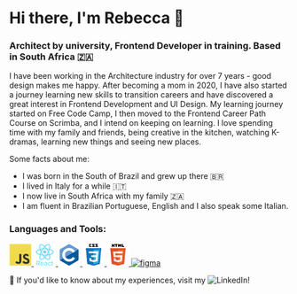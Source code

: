 # Hi there, I'm Rebecca 👋

### Architect by university, Frontend Developer in training. Based in South Africa 🇿🇦

I have been working in the Architecture industry for over 7 years - good design makes me happy. 
After becoming a mom in 2020, I have also started a journey learning new skills to transition careers and have 
discovered a great interest in Frontend Development and UI Design. 
My learning journey started on Free Code Camp, I then moved to the Frontend Career Path Course on Scrimba, and I intend on keeping on learning.
I love spending time with my family and friends, being creative in the kitchen, watching K-dramas, learning new things and seeing new places.

Some facts about me:
- I was born in the South of Brazil and grew up there 🇧🇷
- I lived in Italy for a while 🇮🇹 
- I now live in South Africa with my family 🇿🇦
- I am fluent in Brazilian Portuguese, English and I also speak some Italian.

<h3 align="left">Languages and Tools:</h3>
<p align="left"> <a href="https://developer.mozilla.org/en-US/docs/Web/JavaScript" target="_blank" rel="noreferrer"> <img src="https://raw.githubusercontent.com/devicons/devicon/master/icons/javascript/javascript-original.svg" alt="javascript" width="40" height="40"/> </a> <a href="https://reactjs.org/" target="_blank" rel="noreferrer"> <img src="https://raw.githubusercontent.com/devicons/devicon/master/icons/react/react-original-wordmark.svg" alt="react" width="40" height="40"/> </a> <a href="https://www.cprogramming.com/" target="_blank" rel="noreferrer"> <img src="https://raw.githubusercontent.com/devicons/devicon/master/icons/c/c-original.svg" alt="c" width="40" height="40"/> </a> <a href="https://www.w3schools.com/css/" target="_blank" rel="noreferrer"> <img src="https://raw.githubusercontent.com/devicons/devicon/master/icons/css3/css3-original-wordmark.svg" alt="css3" width="40" height="40"/> </a> <a href="https://www.w3.org/html/" target="_blank" rel="noreferrer"> <img src="https://raw.githubusercontent.com/devicons/devicon/master/icons/html5/html5-original-wordmark.svg" alt="html5" width="40" height="40"/> </a>  <a href="https://sass-lang.com" target="_blank" rel="noreferrer"> </a> <a href="https://www.figma.com/" target="_blank" rel="noreferrer"> <img src="https://www.vectorlogo.zone/logos/figma/figma-icon.svg" alt="figma" width="40" height="40"/> </a> </p>




📄 If you'd like to know about my experiences, visit my ![LinkedIn](https://www.linkedin.com/in/rebecca-müller-louw-9b779378/)!
